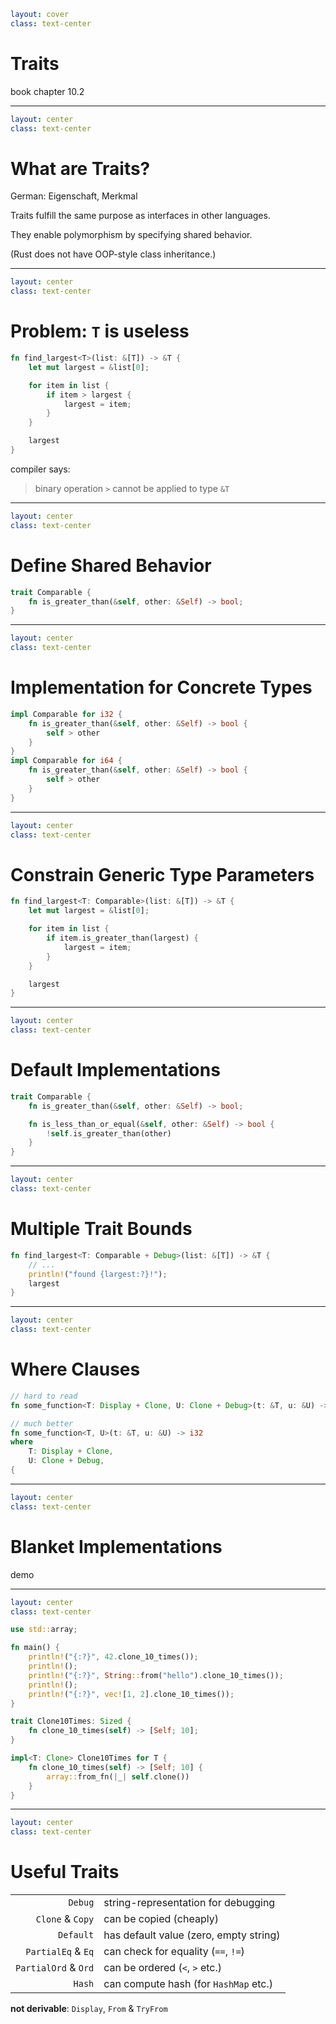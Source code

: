 ```yaml
layout: cover
class: text-center
```

# Traits

book chapter 10.2

<Nr />

---

```yaml
layout: center
class: text-center
```

# What are Traits?

German: Eigenschaft, Merkmal

Traits fulfill the same purpose as interfaces in other languages.

They enable polymorphism by specifying shared behavior.

(Rust does not have OOP-style class inheritance.)

<Nr />

---

```yaml
layout: center
class: text-center
```

# Problem: `T` is useless

```rust {none|1|2|4,8|5-7|10|5|1,5|all}
fn find_largest<T>(list: &[T]) -> &T {
    let mut largest = &list[0];

    for item in list {
        if item > largest {
            largest = item;
        }
    }

    largest
}
```

compiler says:

> binary operation `>` cannot be applied to type `&T`

<Nr />

---

```yaml
layout: center
class: text-center
```

# Define Shared Behavior

```rust
trait Comparable {
    fn is_greater_than(&self, other: &Self) -> bool;
}
```

<div
    style="background-color: red"
    class="h-0.8 rounded absolute top-72 left-63 w-12"
></div>
<div
    style="background-color: red"
    class="h-0.8 rounded absolute top-78 left-189 w-3"
></div>

<Nr />

---

```yaml
layout: center
class: text-center
```

# Implementation for Concrete Types

```rust
impl Comparable for i32 {
    fn is_greater_than(&self, other: &Self) -> bool {
        self > other
    }
}
impl Comparable for i64 {
    fn is_greater_than(&self, other: &Self) -> bool {
        self > other
    }
}
```

<div
    style="background-color: red"
    class="h-0.8 rounded absolute top-51 left-101 w-18"
></div>
<div
    style="background-color: red"
    class="h-0.8 rounded absolute top-81 left-101 w-18"
></div>

<Nr />

---

```yaml
layout: center
class: text-center
```

# Constrain Generic Type Parameters

```rust {1,5|all}
fn find_largest<T: Comparable>(list: &[T]) -> &T {
    let mut largest = &list[0];

    for item in list {
        if item.is_greater_than(largest) {
            largest = item;
        }
    }

    largest
}
```

<div
    style="background-color: red"
    class="h-0.8 rounded absolute top-48 left-103 w-33"
></div>

<Nr />

---

```yaml
layout: center
class: text-center
```

# Default Implementations

```rust
trait Comparable {
    fn is_greater_than(&self, other: &Self) -> bool;

    fn is_less_than_or_equal(&self, other: &Self) -> bool {
        !self.is_greater_than(other)
    }
}
```

<Nr />

---

```yaml
layout: center
class: text-center
```

# Multiple Trait Bounds

```rust
fn find_largest<T: Comparable + Debug>(list: &[T]) -> &T {
    // ...
    println!("found {largest:?}!");
    largest
}
```

<div
    style="background-color: red"
    class="h-0.8 rounded absolute top-66 left-103 w-44"
></div>

<Nr />

---

```yaml
layout: center
class: text-center
```

# Where Clauses

```rust
// hard to read
fn some_function<T: Display + Clone, U: Clone + Debug>(t: &T, u: &U) -> i32 {

// much better
fn some_function<T, U>(t: &T, u: &U) -> i32
where
    T: Display + Clone,
    U: Clone + Debug,
{
```

<Nr />

---

```yaml
layout: center
class: text-center
```

# Blanket Implementations

demo

<Nr />

---

```yaml
layout: center
class: text-center
```

```rust
use std::array;

fn main() {
    println!("{:?}", 42.clone_10_times());
    println!();
    println!("{:?}", String::from("hello").clone_10_times());
    println!();
    println!("{:?}", vec![1, 2].clone_10_times());
}

trait Clone10Times: Sized {
    fn clone_10_times(self) -> [Self; 10];
}

impl<T: Clone> Clone10Times for T {
    fn clone_10_times(self) -> [Self; 10] {
        array::from_fn(|_| self.clone())
    }
}
```

<Nr />

---

```yaml
layout: center
class: text-center
```

# Useful Traits

|                      |                                        |
| -------------------: | :------------------------------------- |
|              `Debug` | string-representation for debugging    |
|     `Clone` & `Copy` | can be copied (cheaply)                |
|            `Default` | has default value (zero, empty string) |
|   `PartialEq` & `Eq` | can check for equality (`==`, `!=`)    |
| `PartialOrd` & `Ord` | can be ordered (`<`, `>` etc.)         |
|               `Hash` | can compute hash (for `HashMap` etc.)  |

**not derivable**: `Display`, `From` & `TryFrom`

<Nr />
